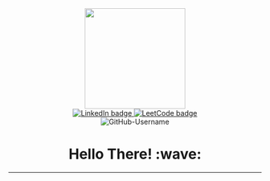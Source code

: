 <div id="header" align="center">
  <img src = "https://media.giphy.com/media/HEPwfdu6T6svpPE1eN/giphy.gif" width="200"/>
</div>

<div id="badges" align="center">
  <a href="www.linkedin.com/in/mkpentapalli">
    <img src="https://img.shields.io/badge/LinkedIn-blue?style=for-the-badge&logo=linkedin&logoColor=white" alt="LinkedIn badge"/>
  </a>
  <a href="https://leetcode.com/Eaglesight02/">
    <img src="https://img.shields.io/badge/Leetcode-yellow?style=for-the-badge&logo=leetcode&logoColor=white" alt="LeetCode badge"/>
  </a>
</div>

<div align="center">
  <img src="https://komarev.com/ghpvc/?username=Eaglesight02&style=flat-square&color=blue" alt="GitHub-Username"/>
</div>
  
<h1 align="center">
  Hello There! :wave:
</h1>

---
